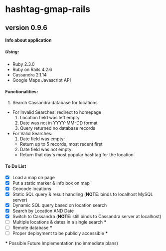 # hashtag-gmap-rails
## version 0.9.6

#### Info about application
##### Using:
- Ruby 2.3.0
- Ruby on Rails 4.2.6
- Cassandra 2.1.14
- Google Maps Javascript API

#### Functionalities:
1. Search Cassandra database for locations
  * For Invalid Searches: redirect to homepage
    1. Location field was left empty
    2. Date was not in YYYY-MM-DD format
    3. Query returned no database records
  * For Valid Searches:
    1. Date field was empty:
      * Return up to 5 records, most recent first
    2. Date field was not empty:
      * Return that day's most popular hashtag for the location

#### To Do List
- [x] Load a map on page
- [x] Put a static marker & info box on map
- [x] Geocode locations
- [x] Static SQL query & result handling (__NOTE__: binds to localhost MySQL server)
- [x] Dynamic SQL query based on location search
- [x] Search by Location AND Date
- [x] Switch to Cassandra (__NOTE__: still binds to Cassandra server at localhost)
- [ ] Multiple locations & dates in a single search __\*__
- [ ] Remote database __\*__
- [ ] Proper deployment to be publicly accessible __\*__

__\*__ Possible Future Implementation (no immediate plans)
